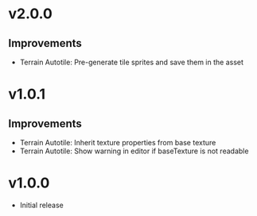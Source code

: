 # v2.0.0

## Improvements
* Terrain Autotile: Pre-generate tile sprites and save them in the asset

# v1.0.1

## Improvements
* Terrain Autotile: Inherit texture properties from base texture
* Terrain Autotile: Show warning in editor if baseTexture is not readable

# v1.0.0

* Initial release
